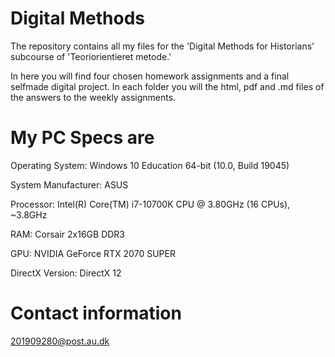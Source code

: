 # Digital Methods

The repository contains all my files for the 'Digital Methods for Historians' subcourse of 'Teoriorientieret metode.' 

In here you will find four chosen homework assignments and a final selfmade digital project.
In each folder you will the html, pdf and .md files of the answers to the weekly assignments.


# My PC Specs are
Operating System: Windows 10 Education 64-bit (10.0, Build 19045) 

System Manufacturer: ASUS

Processor: Intel(R) Core(TM) i7-10700K CPU @ 3.80GHz (16 CPUs), ~3.8GHz

RAM: Corsair 2x16GB DDR3

GPU: NVIDIA GeForce RTX 2070 SUPER

DirectX Version: DirectX 12



# Contact information

201909280@post.au.dk
